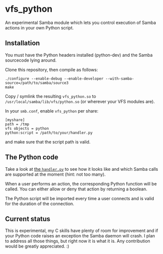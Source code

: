 vfs_python
==========

An experimental Samba module which lets you control execution of Samba actions in your own Python script.

Installation
------------
You must have the Python headers installed (python-dev) and the Samba sourcecode lying around.

Clone this repository, then compile as follows:

    ./configure --enable-debug --enable-developer --with-samba-source=/path/to/samba/source3
    make

Copy / symlink the resulting `vfs_python.so` to `/usr/local/samba/lib/vfs/python.so` (or wherever your VFS modules are).

In your `smb.conf`, enable `vfs_python` per share:

    [myshare]
    path = /tmp
    vfs objects = python
    python:script = /path/to/your/handler.py
    
and make sure that the script path is valid.

The Python code
---------------
Take a look at [the `handler.py`](https://github.com/vortec/vfs_python/blob/master/handler.py) to see how it looks like and which Samba calls are supported at the moment (hint: not too many).

When a user performs an action, the corresponding Python function will be called. You can either allow or deny that action by returning a boolean.

The Python script will be imported every time a user connects and is valid for the duration of the connection.

Current status
--------------
This is experimental, my C skills have plenty of room for improvement and if your Python code raises an exception the Samba daemon will crash. I plan to address all those things, but right now it is what it is. Any contribution would be greatly appreciated. :)
